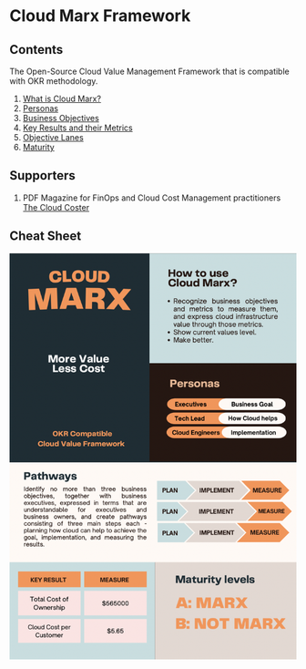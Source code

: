 # Cloud Marx Framework

## Contents

The Open-Source Cloud Value Management Framework that is compatible with OKR methodology.

1. [What is Cloud Marx?](./00.whatiscloudmarx.md)
1. [Personas](./10.personas.md)
1. [Business Objectives](./20.businessobjectives.md)
1. [Key Results and their Metrics](./30.keyresults.md)
1. [Objective Lanes](./40.objectivelanes.md)
1. [Maturity](./50.maturity.md)

## Supporters

1. PDF Magazine for FinOps and Cloud Cost Management practitioners [The Cloud Coster](https://thecoster.cloud)

## Cheat Sheet

![Cloud Marx Cheat Sheet](./assets/cloudmarx.png "Cloud Marx Cheat Sheet")